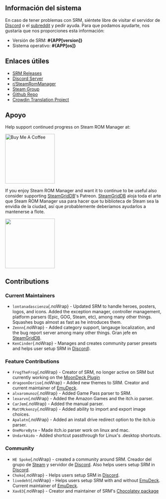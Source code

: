 ## Información del sistema

En caso de tener problemas con SRM, siéntete libre de visitar el servidor de [Discord](https://discord.gg/bnSVJrz) o el [subreddit](https://www.reddit.com/r/SteamRomManager/) y pedir ayuda. Para que podamos ayudarte, nos gustaría que nos proporciones esta información:

* Versión de SRM: **#{APP[version]}**
* Sistema operativo: **#{APP[os]}**

## Enlaces útiles

* [SRM Releases](https://github.com/SteamGridDB/steam-rom-manager/releases)
* [Discord Server](https://discord.gg/bnSVJrz)
* [r/SteamRomManager](https://www.reddit.com/r/SteamRomManager/)
* [Steam Group](https://steamcommunity.com/groups/steamrommanager)
* [Github Repo](https://github.com/SteamGridDB/steam-rom-manager)
* [Crowdin Translation Project](https://crowdin.com/project/steam-rom-manager)

## Apoyo

Help support continued progress on Steam ROM Manager at:

<a href="https://www.buymeacoffee.com/cbartondock" target="_blank">
  <img src="https://cdn.buymeacoffee.com/buttons/default-orange.png" alt="Buy Me A Coffee" width="160">
</a>

If you enjoy Steam ROM Manager and want it to continue to be useful also consider supporting [SteamGridDB](https://www.steamgriddb.com/)'s Patreon. [SteamGridDB](https://www.steamgriddb.com/) aloja toda el arte que Steam ROM Manager usa para hacer que tu biblioteca de Steam sea la envidia de la ciudad, así que probablemente deberíamos ayudarlos a mantenerse a flote.

<a href="https://www.patreon.com/steamgriddb">
    <img src="https://c5.patreon.com/external/logo/become_a_patron_button@2x.png" width="160">
</a>

## Contributions

### Current Maintainers
* `lontanadascienza`{.noWrap} - Updated SRM to handle heroes, posters, logos, and icons. Added the exception manager, controller management, platform parsers (Epic, GOG, Steam, etc), among many other things. Squashes bugs almost as fast as he introduces them.
* `Zennn`{.noWrap} - Added category support, langauge localization, and the bug report server among many other things. Gran jefe en [SteamGridDB](https://www.steamgriddb.com/).
* `KenCinder`{.noWrap} - Manages and creates community parser presets and helps user setup SRM in [Discord](https://discord.gg/bnSVJrz)).

### Feature Contributions
* `FrogTheFrog`{.noWrap} - Creator of SRM, no longer active on SRM but currently working on the [MoonDeck Plugin](https://github.com/FrogTheFrog/moondeck)
* `dragoonDorise`{.noWrap} - Added new themes to SRM. Creator and current maintainer of [EmuDeck](https://www.emudeck.com/).
* `alvaromunoz`{.noWrap} - Added Game Pass parser to SRM.
* `lexarvn`{.noWrap} - Added the Amazon Games and the itch.io parser.
* `CarJem`{.noWrap} - Added the manual parser.
* `MattMckenzy`{.noWrap} - Added ability to import and export image choices.
* `Apalatn`{.noWrap} - Added an install drive redirect option to the itch.io parser.
* `OneMoreByte` - Made itch.io parser work on linux and mac.
* `UndarkAido` - Added shortcut passthrough for Linux's .desktop shortcuts.

### Community
* `HE Spoke`{.noWrap} - created a community around SRM. Creador del grupo de [Steam](https://steamcommunity.com/groups/steamrommanager) y servidor de [Discord](https://discord.gg/bnSVJrz). Also helps users setup SRM in [Discord](https://discord.gg/bnSVJrz).
* `Choko`{.noWrap} - Helps users setup SRM in [Discord](https://discord.gg/bnSVJrz).
* `livedeht`{.noWrap} - Helps users setup SRM with and without [EmuDeck](https://www.emudeck.com/). Current maintainer of [EmuDeck](https://www.emudeck.com/).
* `Xav83`{.noWrap} - Creator and maintainer of SRM's [Chocolatey package](https://community.chocolatey.org/packages/steam-rom-manager)
